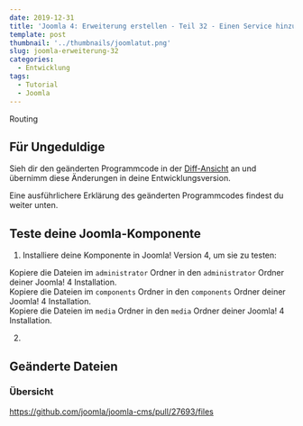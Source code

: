 ```yaml
---
date: 2019-12-31
title: 'Joomla 4: Erweiterung erstellen - Teil 32 - Einen Service hinzufügen - Routing'
template: post
thumbnail: '../thumbnails/joomlatut.png'
slug: joomla-erweiterung-32
categories:
  - Entwicklung
tags:
  - Tutorial
  - Joomla
---
```


Routing

## Für Ungeduldige

Sieh dir den geänderten Programmcode in der [Diff-Ansicht](https://github.com/astridx/boilerplate/compare/t26...t27) an und übernimm diese Änderungen in deine Entwicklungsversion.

Eine ausführlichere Erklärung des geänderten Programmcodes findest du weiter unten.

## Teste deine Joomla-Komponente

1. Installiere deine Komponente in Joomla! Version 4, um sie zu testen:

Kopiere die Dateien im `administrator` Ordner in den `administrator` Ordner deiner Joomla! 4 Installation.  
Kopiere die Dateien im `components` Ordner in den `components` Ordner deiner Joomla! 4 Installation.  
Kopiere die Dateien im `media` Ordner in den `media` Ordner deiner Joomla! 4 Installation.

2.

## Geänderte Dateien

### Übersicht

https://github.com/joomla/joomla-cms/pull/27693/files
